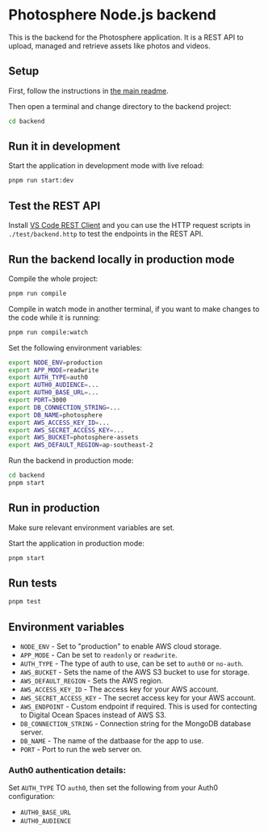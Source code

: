 # Photosphere Node.js backend

This is the backend for the Photosphere application. It is a REST API to upload, managed and retrieve assets like photos and videos.

## Setup

First, follow the instructions in [the main readme](../README.md).

Then open a terminal and change directory to the backend project:

```bash
cd backend
```

## Run it in development

Start the application in development mode with live reload:

```bash
pnpm run start:dev
```

## Test the REST API

Install [VS Code REST Client](https://marketplace.visualstudio.com/items?itemName=humao.rest-client) and you can use the HTTP request scripts in `./test/backend.http` to test the endpoints in the REST API.

## Run the backend locally in production mode

Compile the whole project:

```bash
pnpm run compile
```

Compile in watch mode in another terminal, if you want to make changes to the code while it is running:

```bash
pnpm run compile:watch
```

Set the following environment variables:

```bash
export NODE_ENV=production
export APP_MODE=readwrite
export AUTH_TYPE=auth0
export AUTH0_AUDIENCE=...
export AUTH0_BASE_URL=...
export PORT=3000
export DB_CONNECTION_STRING=...
export DB_NAME=photosphere
export AWS_ACCESS_KEY_ID=...
export AWS_SECRET_ACCESS_KEY=...
export AWS_BUCKET=photosphere-assets
export AWS_DEFAULT_REGION=ap-southeast-2
```

Run the backend in production mode:

```bash
cd backend
pnpm start
```

## Run in production

Make sure relevant environment variables are set.

Start the application in production mode:

```bash
pnpm start
```

## Run tests

```bash
pnpm test
```

## Environment variables

- `NODE_ENV` - Set to "production" to enable AWS cloud storage.
- `APP_MODE` - Can be set to `readonly` or `readwrite`.
- `AUTH_TYPE` - The type of auth to use, can be set to `auth0` or `no-auth`.
- `AWS_BUCKET` - Sets the name of the AWS S3 bucket to use for storage.
- `AWS_DEFAULT_REGION` - Sets the AWS region.
- `AWS_ACCESS_KEY_ID` - The access key for your AWS account.
- `AWS_SECRET_ACCESS_KEY` - The secret access key for your AWS account.
- `AWS_ENDPOINT` - Custom endpoint if required. This is used for contecting to Digital Ocean Spaces instead of AWS S3.
- `DB_CONNECTION_STRING` - Connection string for the MongoDB database server.
- `DB_NAME` - The name of the datbaase for the app to use.
- `PORT` - Port to run the web server on.


### Auth0 authentication details:

Set `AUTH_TYPE` TO `auth0`, then set the following from your Auth0 configuration:
- `AUTH0_BASE_URL`
- `AUTH0_AUDIENCE`
